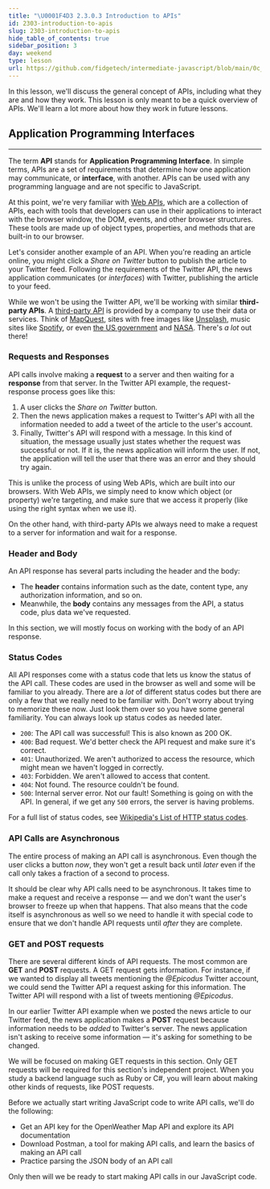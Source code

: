 ```yaml
---
title: "\U0001F4D3 2.3.0.3 Introduction to APIs"
id: 2303-introduction-to-apis
slug: 2303-introduction-to-apis
hide_table_of_contents: true
sidebar_position: 3
day: weekend
type: lesson
url: https://github.com/fidgetech/intermediate-javascript/blob/main/0c_introduction_to_apis.md
---
```


In this lesson, we'll discuss the general concept of APIs, including what they are and how they work. This lesson is only meant to be a quick overview of APIs. We'll learn a lot more about how they work in future lessons.

## Application Programming Interfaces
---

The term **API** stands for **Application Programming Interface**. In simple terms, APIs are a set of requirements that determine how one application may communicate, or **interface**, with another. APIs can be used with any programming language and are not specific to JavaScript.

At this point, we're very familiar with [Web APIs](https://developer.mozilla.org/en-US/docs/Web/API), which are a collection of APIs, each with tools that developers can use in their applications to interact with the browser window, the DOM, events, and other browser structures. These tools are made up of object types, properties, and methods that are built-in to our browser.

Let's consider another example of an API. When you're reading an article online, you might click a _Share on Twitter_ button to publish the article to your Twitter feed. Following the requirements of the Twitter API, the news application communicates (or _interfaces_) with Twitter, publishing the article to your feed. 

While we won't be using the Twitter API, we'll be working with similar **third-party APIs**. A [third-party API](https://developer.mozilla.org/en-US/docs/Learn/JavaScript/Client-side_web_APIs/Third_party_APIs) is provided by a company to use their data or services. Think of [MapQuest](https://developer.mapquest.com/), sites with free images like [Unsplash](https://unsplash.com/developers), music sites like [Spotify](https://developer.spotify.com/documentation/web-api/), or even [the US government](https://data.gov/developers/apis/index.html) and [NASA](https://api.nasa.gov/). There's _a lot_ out there!  

### Requests and Responses

API calls involve making a **request** to a server and then waiting for a **response** from that server. In the Twitter API example, the request-response process goes like this:

1. A user clicks the _Share on Twitter_ button. 
2. Then the news application makes a request to Twitter's API with all the information needed to add a tweet of the article to the user's account. 
3. Finally, Twitter's API will respond with a message. In this kind of situation, the message usually just states whether the request was successful or not. If it is, the news application will inform the user. If not, the application will tell the user that there was an error and they should try again.

This is unlike the process of using Web APIs, which are built into our browsers. With Web APIs, we simply need to know which object (or property) we're targeting, and make sure that we access it properly (like using the right syntax when we use it).

On the other hand, with third-party APIs we always need to make a request to a server for information and wait for a response.

### Header and Body

An API response has several parts including the header and the body: 

* The **header** contains information such as the date, content type, any authorization information, and so on. 
* Meanwhile, the **body** contains any messages from the API, a status code, plus data we've requested. 

In this section, we will mostly focus on working with the body of an API response.

### Status Codes

All API responses come with a status code that lets us know the status of the API call. These codes are used in the browser as well and some will be familiar to you already. There are a _lot_ of different status codes but there are only a few that we really need to be familiar with. Don't worry about trying to memorize these now. Just look them over so you have some general familiarity. You can always look up status codes as needed later.

* `200`: The API call was successful! This is also known as 200 OK.
* `400`: Bad request. We'd better check the API request and make sure it's correct.
* `401`: Unauthorized. We aren't authorized to access the resource, which might mean we haven't logged in correctly.
* `403`: Forbidden. We aren't allowed to access that content.
* `404`: Not found. The resource couldn't be found.
* `500`: Internal server error. Not our fault! Something is going on with the API. In general, if we get any `500` errors, the server is having problems.

For a full list of status codes, see [Wikipedia's List of HTTP status codes](https://en.wikipedia.org/wiki/List_of_HTTP_status_codes).

### API Calls are Asynchronous

The entire process of making an API call is asynchronous. Even though the user clicks a button _now_, they won't get a result back until _later_ even if the call only takes a fraction of a second to process. 

It should be clear why API calls need to be asynchronous. It takes time to make a request and receive a response — and we don't want the user's browser to freeze up when that happens. That also means that the code itself is asynchronous as well so we need to handle it with special code to ensure that we don't handle API requests until _after_ they are complete.

### GET and POST requests

There are several different kinds of API requests. The most common are **GET** and **POST** requests. A GET request gets information. For instance, if we wanted to display all tweets mentioning the _@Epicodus_ Twitter account, we could send the Twitter API a request asking for this information. The Twitter API will respond with a list of tweets mentioning _@Epicodus_.

In our earlier Twitter API example when we posted the news article to our Twitter feed, the news application makes a **POST** request because information needs to be _added_ to Twitter's server. The news application isn't asking to receive some information — it's asking for something to be changed.

We will be focused on making GET requests in this section. Only GET requests will be required for this section's independent project. When you study a backend language such as Ruby or C#, you will learn about making other kinds of requests, like POST requests.

Before we actually start writing JavaScript code to write API calls, we'll do the following:

* Get an API key for the OpenWeather Map API and explore its API documentation
* Download Postman, a tool for making API calls, and learn the basics of making an API call
* Practice parsing the JSON body of an API call

Only then will we be ready to start making API calls in our JavaScript code.
